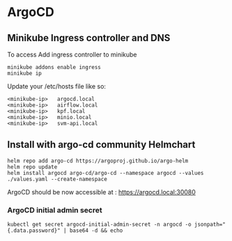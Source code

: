 # ArgoCD

## Minikube Ingress controller and DNS


To access Add ingress controller to minikube
```
minikube addons enable ingress
minikube ip 
```

Update your /etc/hosts file like so: 
```
<minikube-ip>   argocd.local
<minikube-ip>   airflow.local
<minikube-ip>   kpf.local
<minikube-ip>   minio.local
<minikube-ip>   svm-api.local
```

## Install with argo-cd community Helmchart

```
helm repo add argo-cd https://argoproj.github.io/argo-helm
helm repo update
helm install argocd argo-cd/argo-cd --namespace argocd --values ./values.yaml --create-namespace
```

ArgoCD should be now accessible at : https://argocd.local:30080

### ArgoCD initial admin secret 

```
kubectl get secret argocd-initial-admin-secret -n argocd -o jsonpath="{.data.password}" | base64 -d && echo
```

